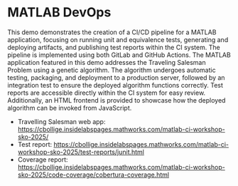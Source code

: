 # MATLAB DevOps

This demo demonstrates the creation of a CI/CD pipeline for a MATLAB application, 
focusing on running unit and equivalence tests, generating and deploying artifacts, 
and publishing test reports within the CI system. 
The pipeline is implemented using both GitLab and GitHub Actions.
The MATLAB application featured in this demo addresses the Traveling Salesman 
Problem using a genetic algorithm. The algorithm undergoes automatic testing, 
packaging, and deployment to a production server, followed by an integration 
test to ensure the deployed algorithm functions correctly. Test reports are 
accessible directly within the CI system for easy review. 
Additionally, an HTML frontend is provided to showcase how the deployed 
algorithm can be invoked from JavaScript.

- Travelling Salesman web app: <https://cbollige.insidelabspages.mathworks.com/matlab-ci-workshop-sko-2025/>
- Test report: <https://cbollige.insidelabspages.mathworks.com/matlab-ci-workshop-sko-2025/test-reports/junit.html>
- Coverage report: <https://cbollige.insidelabspages.mathworks.com/matlab-ci-workshop-sko-2025/code-coverage/cobertura-coverage.html>